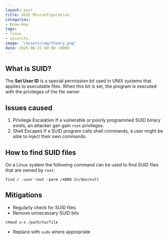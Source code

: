 ```yaml
---
layout: post
title: SUID Misconfiguration
categories:
- Know-How
tags:
- linux
- security
image: "/assets/img/theory.png"
date: 2025-06-21 00:00 +0000
---
```

## What is SUID?

The **Set User ID** is a special permission bit used in UNIX systems that applies to executable files.
When this bit is set, the program is executed with the privileges of the file owner

## Issues caused

1. Privilege Escalation
If a vulnerable or poorly programmed SUID binary exists, an attacker gan gain `root` privileges.
2. Shell Escapes
If a SUID program calls shell commands, a user might be able to inject their own commands.

## How to find SUID files

On a Linux system the following command can be used to find SUID files that are owned by `root`:

```shell
find / -user root -perm /4000 2>/dev/null
```

## Mitigations

- Regularly check for SUID files
- Remove unnecassary SUID bits

```shell
chmod u-s /path/to/file
```

- Replace with `sudo` where appropriate
